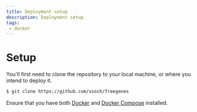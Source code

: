 ```yaml
---
title: Deployment setup
description: Deployment setup
tags: 
 - docker
---
```


# Setup

You'll first need to clone the repository to your local machine, or where you
intend to deploy it.

```bash
$ git clone https://github.com/vsoch/freegenes
```

Ensure that you have both [Docker](https://docs.docker.com/install/) and 
[Docker Compose](https://docs.docker.com/compose/install/) installed.

